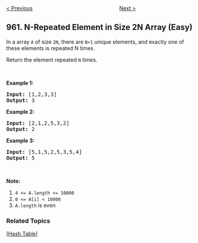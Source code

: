 <!--|This file generated by command(leetcode description); DO NOT EDIT.    |-->
<!--+----------------------------------------------------------------------+-->
<!--|@author    openset <openset.wang@gmail.com>                           |-->
<!--|@link      https://github.com/openset                                 |-->
<!--|@home      https://github.com/openset/leetcode                        |-->
<!--+----------------------------------------------------------------------+-->

[< Previous](https://github.com/openset/leetcode/tree/master/problems/delete-columns-to-make-sorted-iii "Delete Columns to Make Sorted III")
　　　　　　　　　　　　　　　　
[Next >](https://github.com/openset/leetcode/tree/master/problems/maximum-width-ramp "Maximum Width Ramp")

## 961. N-Repeated Element in Size 2N Array (Easy)

<p>In a array <code>A</code> of size <code>2N</code>, there are <code>N+1</code> unique elements, and exactly one of these elements is repeated N times.</p>

<p>Return the element repeated <code>N</code> times.</p>

<p>&nbsp;</p>

<ol>
</ol>

<div>
<p><strong>Example 1:</strong></p>

<pre>
<strong>Input: </strong><span id="example-input-1-1">[1,2,3,3]</span>
<strong>Output: </strong><span id="example-output-1">3</span>
</pre>

<div>
<p><strong>Example 2:</strong></p>

<pre>
<strong>Input: </strong><span id="example-input-2-1">[2,1,2,5,3,2]</span>
<strong>Output: </strong><span id="example-output-2">2</span>
</pre>

<div>
<p><strong>Example 3:</strong></p>

<pre>
<strong>Input: </strong><span id="example-input-3-1">[5,1,5,2,5,3,5,4]</span>
<strong>Output: </strong><span id="example-output-3">5</span>
</pre>

<p>&nbsp;</p>

<p><strong>Note:</strong></p>

<ol>
	<li><code>4 &lt;= A.length &lt;= 10000</code></li>
	<li><code>0 &lt;= A[i] &lt; 10000</code></li>
	<li><code>A.length</code> is even</li>
</ol>
</div>
</div>
</div>

### Related Topics
  [[Hash Table](https://github.com/openset/leetcode/tree/master/tag/hash-table/README.md)]
